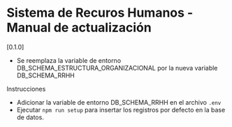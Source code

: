 # Sistema de Recuros Humanos - Manual de actualización

[0.1.0]

- Se reemplaza la variable de entorno DB_SCHEMA_ESTRUCTURA_ORGANIZACIONAL por la nueva variable DB_SCHEMA_RRHH

Instrucciones

- Adicionar la variable de entorno DB_SCHEMA_RRHH en el archivo `.env`
- Ejecutar `npm run setup` para insertar los registros por defecto en la base de datos.

